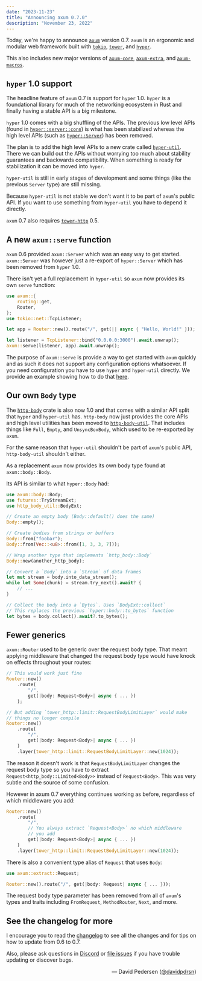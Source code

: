 ```yaml
---
date: "2023-11-23"
title: "Announcing axum 0.7.0"
description: "November 23, 2022"
---
```


Today, we're happy to announce [`axum`] version 0.7. `axum` is an ergonomic
and modular web framework built with [`tokio`], [`tower`], and [`hyper`].

This also includes new major versions of [`axum-core`], [`axum-extra`], and
[`axum-macros`].

## `hyper` 1.0 support

The headline feature of `axum` 0.7 is support for `hyper` 1.0. `hyper` is a
foundational library for much of the networking ecosystem in Rust and finally
having a stable API is a big milestone.

`hyper` 1.0 comes with a big shuffling of the APIs. The previous low level APIs
(found in [`hyper::server::conn`]) is what has been stabilized whereas the high
level APIs (such as [`hyper::Server`]) has been removed.

The plan is to add the high level APIs to a new crate called [`hyper-util`].
There we can build out the APIs without worrying too much about stability
guarantees and backwards compatibility. When something is ready for
stabilization it can be moved into `hyper`.

`hyper-util` is still in early stages of development and some things (like the
previous `Server` type) are still missing.

Because `hyper-util` is not stable we don't want it to be part of `axum`'s
public API. If you want to use something from `hyper-util` you have to depend
it directly.

`axum` 0.7 also requires [`tower-http`] 0.5.

## A new `axum::serve` function

`axum` 0.6 provided `axum::Server` which was an easy way to get started.
`axum::Server` was however just a re-export of `hyper::Server` which has been
removed from `hyper` 1.0.

There isn't yet a full replacement in `hyper-util` so `axum` now provides its
own `serve` function:

```rust
use axum::{
    routing::get,
    Router,
};
use tokio::net::TcpListener;

let app = Router::new().route("/", get(|| async { "Hello, World!" }));

let listener = TcpListener::bind("0.0.0.0:3000").await.unwrap();
axum::serve(listener, app).await.unwrap();
```

The purpose of `axum::serve` is provide a way to get started with `axum`
quickly and as such it does not support any configuration options whatsoever.
If you need configuration you have to use `hyper` and `hyper-util` directly. We
provide an example showing how to do that [here][hyper-serve-example].

## Our own `Body` type

The [`http-body`] crate is also now 1.0 and that comes with a similar API split
that `hyper` and `hyper-util` has. `http-body` now just provides the core APIs
and high level utilities has been moved to [`http-body-util`]. That includes
things like `Full`, `Empty`, and `UnsyncBoxBody`, which used to be re-exported by
`axum`.

For the same reason that `hyper-util` shouldn't be part of `axum`'s public API,
`http-body-util` shouldn't either.

As a replacement `axum` now provides its own body type found at `axum::body::Body`.

Its API is similar to what `hyper::Body` had:

```rust
use axum::body::Body;
use futures::TryStreamExt;
use http_body_util::BodyExt;

// Create an empty body (Body::default() does the same)
Body::empty();

// Create bodies from strings or buffers
Body::from("foobar");
Body::from(Vec::<u8>::from([1, 3, 3, 7]));

// Wrap another type that implements `http_body::Body`
Body::new(another_http_body);

// Convert a `Body` into a `Stream` of data frames
let mut stream = body.into_data_stream();
while let Some(chunk) = stream.try_next().await? {
    // ...
}

// Collect the body into a `Bytes`. Uses `BodyExt::collect`
// This replaces the previous `hyper::body::to_bytes` function
let bytes = body.collect().await?.to_bytes();
```

## Fewer generics

`axum::Router` used to be generic over the request body type. That meant
applying middleware that changed the request body type would have knock on
effects throughout your routes:

```rust
// This would work just fine
Router::new()
    .route(
        "/",
        get(|body: Request<Body>| async { ... })
    );

// But adding `tower_http::limit::RequestBodyLimitLayer` would make
// things no longer compile
Router::new()
    .route(
        "/",
        get(|body: Request<Body>| async { ... })
    )
    .layer(tower_http::limit::RequestBodyLimitLayer::new(1024));
```

The reason it doesn't work is that `RequestBodyLimitLayer` changes the request
body type so you have to extract `Request<http_body::Limited<Body>>` instead of
`Request<Body>`. This was very subtle and the source of some confusion.

However in axum 0.7 everything continues working as before, regardless of which
middleware you add:

```rust
Router::new()
    .route(
        "/",
        // You always extract `Request<Body>` no which middleware
        // you add
        get(|body: Request<Body>| async { ... })
    )
    .layer(tower_http::limit::RequestBodyLimitLayer::new(1024));
```

There is also a convenient type alias of `Request` that uses `Body`:

```rust
use axum::extract::Request;

Router::new().route("/", get(|body: Request| async { ... }));
```

The request body type parameter has been removed from all of `axum`'s types and
traits including `FromRequest`, `MethodRouter`, `Next`, and more.

## See the changelog for more

I encourage you to read the [changelog] to see all the changes and for tips on
how to update from 0.6 to 0.7.

Also, please ask questions in [Discord] or [file issues] if you have trouble
updating or discover bugs.

<div style="text-align:right">&mdash; David Pedersen (<a href="https://twitter.com/davidpdrsn">@davidpdrsn</a>)</div>

[`axum`]: https://crates.io/crates/axum
[`tokio`]: https://crates.io/crates/tokio
[`tower`]: https://crates.io/crates/tower
[`hyper`]: https://crates.io/crates/hyper
[`hyper-util`]: https://crates.io/crates/hyper-util
[`http-body`]: https://crates.io/crates/http-body
[`http-body-util`]: https://crates.io/crates/http-body-util
[`tower-http`]: https://crates.io/crates/tower-http
[changelog]: https://github.com/tokio-rs/axum/blob/main/axum/CHANGELOG.md
[Discord]: https://discord.gg/tokio
[file issues]: https://github.com/tokio-rs/axum/issues
[`hyper::server::conn`]: https://docs.rs/hyper/0.14.27/hyper/server/conn/index.html
[`hyper::Server`]: https://docs.rs/hyper/0.14.27/hyper/server/struct.Server.html
[`axum-core`]: https://crates.io/crates/axum-core
[`axum-extra`]: https://crates.io/crates/axum-extra
[`axum-macros`]: https://crates.io/crates/axum-macros
[hyper-serve-example]: https://github.com/tokio-rs/axum/blob/main/examples/serve-with-hyper/src/main.rs
